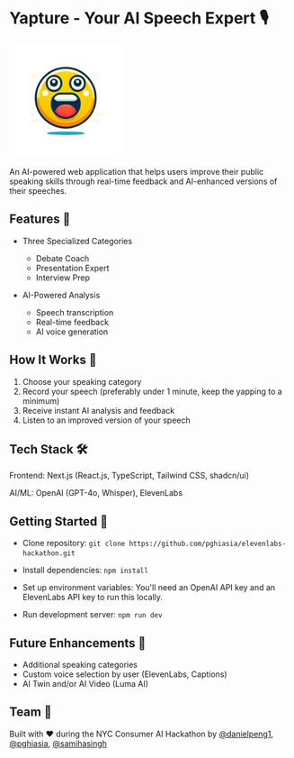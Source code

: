 # Yapture - Your AI Speech Expert 🎙️
<img src="./public/yapture.png" alt="Yapture Logo" width="200" height="200">

An AI-powered web application that helps users improve their public speaking skills through real-time feedback and AI-enhanced versions of their speeches.

## Features 🌟
- Three Specialized Categories
  - Debate Coach
  - Presentation Expert
  - Interview Prep

- AI-Powered Analysis
  - Speech transcription
  - Real-time feedback
  - AI voice generation

## How It Works 🔄
1. Choose your speaking category
2. Record your speech (preferably under 1 minute, keep the yapping to a minimum)
3. Receive instant AI analysis and feedback
4. Listen to an improved version of your speech

## Tech Stack 🛠️
Frontend: Next.js (React.js, TypeScript, Tailwind CSS, shadcn/ui)

AI/ML: OpenAI (GPT-4o, Whisper), ElevenLabs

## Getting Started 🚀
- Clone repository:
```git clone https://github.com/pghiasia/elevenlabs-hackathon.git```  

- Install dependencies:
```npm install```

- Set up environment variables: You'll need an OpenAI API key and an ElevenLabs API key to run this locally.

- Run development server:
```npm run dev```

## Future Enhancements 🔮
- Additional speaking categories
- Custom voice selection by user (ElevenLabs, Captions)
- AI Twin and/or AI Video (Luma AI)

## Team 👥
Built with ❤️ during the NYC Consumer AI Hackathon by [@danielpeng1](https://github.com/danielpeng1), [@pghiasia](https://github.com/pghiasia), [@samihasingh](https://github.com/samihasingh)